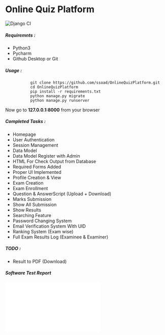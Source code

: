 # Online Quiz Platform
![Django CI](https://github.com/ssoad/OnlineQuizPlatform/workflows/Django%20CI/badge.svg)
##### Requiremnts : 
* Python3 
* Pycharm 
* Github Desktop or Git 

##### Usage : 

               git clone https://github.com/ssoad/OnlineQuizPlatform.git
               cd OnlineQuizPlatform
               pip install -r requirements.txt
               python manage.py migrate
               python manage.py runserver


Now go to **127.0.0.1:8000**  from your browser 

##### Completed Tasks : 
* Homepage
* User Authentication
* Session Management
* Data Model
* Data Model Register with Admin
* HTML For Check Output from Database
* Required Forms Added
* Proper UI Implemented
* Profile Creation & View
* Exam Creation
* Exam Enrollment
* Question & AnswerScript (Upload + Download)
* Marks Submission
* Show All Submission
* Show Results
* Searching Feature
* Password Changing System
* Email Verification System With UID
* Ranking System (Exam wise)
* Full Exam Results Log (Examinee & Examiner)


##### TODO :
* Result to PDF (Download)

##### Software Test Report
![View Test Report](/Test/Report.html)
